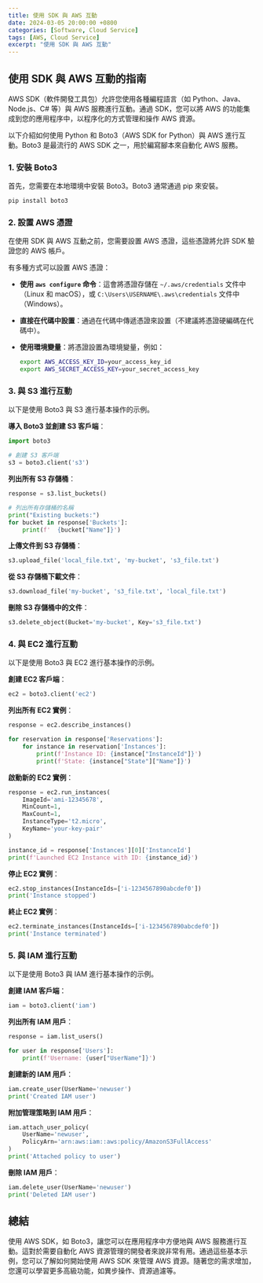 ```yaml
---
title: 使用 SDK 與 AWS 互動
date: 2024-03-05 20:00:00 +0800
categories: [Software, Cloud Service]
tags: [AWS, Cloud Service] 
excerpt: "使用 SDK 與 AWS 互動"
---
```


## 使用 SDK 與 AWS 互動的指南

AWS SDK（軟件開發工具包）允許您使用各種編程語言（如 Python、Java、Node.js、C# 等）與 AWS 服務進行互動。通過 SDK，您可以將 AWS 的功能集成到您的應用程序中，以程序化的方式管理和操作 AWS 資源。

以下介紹如何使用 Python 和 Boto3（AWS SDK for Python）與 AWS 進行互動。Boto3 是最流行的 AWS SDK 之一，用於編寫腳本來自動化 AWS 服務。

### 1. **安裝 Boto3**

首先，您需要在本地環境中安裝 Boto3。Boto3 通常通過 pip 來安裝。

```bash
pip install boto3
```

### 2. **設置 AWS 憑證**

在使用 SDK 與 AWS 互動之前，您需要設置 AWS 憑證，這些憑證將允許 SDK 驗證您的 AWS 帳戶。

有多種方式可以設置 AWS 憑證：

- **使用 `aws configure` 命令**：這會將憑證存儲在 `~/.aws/credentials` 文件中（Linux 和 macOS），或 `C:\Users\USERNAME\.aws\credentials` 文件中（Windows）。
  
- **直接在代碼中設置**：通過在代碼中傳遞憑證來設置（不建議將憑證硬編碼在代碼中）。

- **使用環境變量**：將憑證設置為環境變量，例如：
  ```bash
  export AWS_ACCESS_KEY_ID=your_access_key_id
  export AWS_SECRET_ACCESS_KEY=your_secret_access_key
  ```

### 3. **與 S3 進行互動**

以下是使用 Boto3 與 S3 進行基本操作的示例。

**導入 Boto3 並創建 S3 客戶端**：

```python
import boto3

# 創建 S3 客戶端
s3 = boto3.client('s3')
```

**列出所有 S3 存儲桶**：

```python
response = s3.list_buckets()

# 列出所有存儲桶的名稱
print("Existing buckets:")
for bucket in response['Buckets']:
    print(f'  {bucket["Name"]}')
```

**上傳文件到 S3 存儲桶**：

```python
s3.upload_file('local_file.txt', 'my-bucket', 's3_file.txt')
```

**從 S3 存儲桶下載文件**：

```python
s3.download_file('my-bucket', 's3_file.txt', 'local_file.txt')
```

**刪除 S3 存儲桶中的文件**：

```python
s3.delete_object(Bucket='my-bucket', Key='s3_file.txt')
```

### 4. **與 EC2 進行互動**

以下是使用 Boto3 與 EC2 進行基本操作的示例。

**創建 EC2 客戶端**：

```python
ec2 = boto3.client('ec2')
```

**列出所有 EC2 實例**：

```python
response = ec2.describe_instances()

for reservation in response['Reservations']:
    for instance in reservation['Instances']:
        print(f'Instance ID: {instance["InstanceId"]}')
        print(f'State: {instance["State"]["Name"]}')
```

**啟動新的 EC2 實例**：

```python
response = ec2.run_instances(
    ImageId='ami-12345678',
    MinCount=1,
    MaxCount=1,
    InstanceType='t2.micro',
    KeyName='your-key-pair'
)

instance_id = response['Instances'][0]['InstanceId']
print(f'Launched EC2 Instance with ID: {instance_id}')
```

**停止 EC2 實例**：

```python
ec2.stop_instances(InstanceIds=['i-1234567890abcdef0'])
print('Instance stopped')
```

**終止 EC2 實例**：

```python
ec2.terminate_instances(InstanceIds=['i-1234567890abcdef0'])
print('Instance terminated')
```

### 5. **與 IAM 進行互動**

以下是使用 Boto3 與 IAM 進行基本操作的示例。

**創建 IAM 客戶端**：

```python
iam = boto3.client('iam')
```

**列出所有 IAM 用戶**：

```python
response = iam.list_users()

for user in response['Users']:
    print(f'Username: {user["UserName"]}')
```

**創建新的 IAM 用戶**：

```python
iam.create_user(UserName='newuser')
print('Created IAM user')
```

**附加管理策略到 IAM 用戶**：

```python
iam.attach_user_policy(
    UserName='newuser',
    PolicyArn='arn:aws:iam::aws:policy/AmazonS3FullAccess'
)
print('Attached policy to user')
```

**刪除 IAM 用戶**：

```python
iam.delete_user(UserName='newuser')
print('Deleted IAM user')
```

## 總結

使用 AWS SDK，如 Boto3，讓您可以在應用程序中方便地與 AWS 服務進行互動。這對於需要自動化 AWS 資源管理的開發者來說非常有用。通過這些基本示例，您可以了解如何開始使用 AWS SDK 來管理 AWS 資源。隨著您的需求增加，您還可以學習更多高級功能，如異步操作、資源過濾等。
